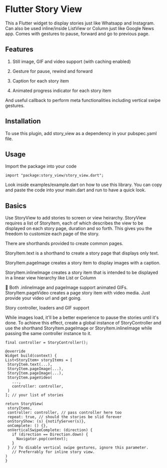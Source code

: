 # Flutter Story View

This a Flutter widget to display stories just like Whatsapp and Instagram. Can also be used inline/inside ListView or Column just like Google News app. Comes with gestures to pause, forward and go to previous page.

## Features

1. Still image, GIF and video support (with caching enabled)

2. Gesture for pause, rewind and forward

3. Caption for each story item

4. Animated progress indicator for each story item

And useful callback to perform meta functionalities including vertical swipe gestures.

## Installation

To use this plugin, add story_view as a dependency in your pubspec.yaml file.

## Usage

Import the package into your code

   ```
   import "package:story_view/story_view.dart";
   ```

Look inside examples/example.dart on how to use this library. You can copy and paste the code into your main.dart and run to have a quick look.

## Basics

Use StoryView to add stories to screen or view heirarchy. StoryView requires a list of StoryItem, each of which describes the view to be displayed on each story page, duration and so forth. This gives you the freedom to customize each page of the story.

There are shorthands provided to create common pages.

StoryItem.text is a shorthand to create a story page that displays only text.

StoryItem.pageImage creates a story item to display images with a caption.

StoryItem.inlineImage creates a story item that is intended to be displayed in a linear view hierarchy like List or Column

🍭 Both .inlineImage and pageImage support animated GIFs.
StoryItem.pageVideo creates a page story item with video media. Just provide your video url and get going.

Story controller, loaders and GIF support

While images load, it'll be a better experience to pause the stories until it's done. To achieve this effect, create a global instance of StoryController and use the shorthand StoryItem.pageImage or StoryItem.inlineImage while passing the same controller instance to it.

   ```
final controller = StoryController();

@override
Widget build(context) {
  List<StoryItem> storyItems = [
    StoryItem.text(...),
    StoryItem.pageImage(...),
    StoryItem.pageImage(...),
    StoryItem.pageVideo(
      ...,
      controller: controller,
    )
  ]; // your list of stories

  return StoryView(
    storyItems,
    controller: controller, // pass controller here too
    repeat: true, // should the stories be slid forever
    onStoryShow: (s) {notifyServer(s)},
    onComplete: () {},
    onVerticalSwipeComplete: (direction) {
      if (direction == Direction.down) {
        Navigator.pop(context);
      }
    } // To disable vertical swipe gestures, ignore this parameter.
      // Preferrably for inline story view.
  )
}
   ```